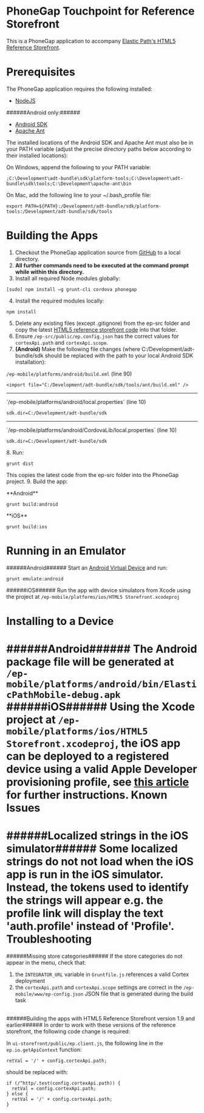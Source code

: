 PhoneGap Touchpoint for Reference Storefront
============
This is a PhoneGap application to accompany <a href="https://github.elasticpath.net/cortex/ui-storefront">Elastic Path's HTML5 Reference Storefront</a>.

Prerequisites
============
The PhoneGap application requires the following installed:

* <a href="http://nodejs.org/">NodeJS</a>

######Android only:######

* <a href="http://developer.android.com/sdk/index.html">Android SDK</a>
* <a href="http://ant.apache.org/">Apache Ant</a>
 
The installed locations of the Android SDK and Apache Ant must also be in your PATH variable (adjust the precise directory paths below according to their installed locations):

On Windows, append the following to your PATH variable:
```
;C:\Development\adt-bundle\sdk\platform-tools;C:\Development\adt-bundle\sdk\tools;C:\Development\apache-ant\bin
```
On Mac, add the following line to your ~/.bash_profile file:
```
export PATH=${PATH}:/Development/adt-bundle/sdk/platform-tools:/Development/adt-bundle/sdk/tools
```
Building the Apps
=============

1. Checkout the PhoneGap application source from <a href="https://github.elasticpath.net/cortex/phonegap-poc">GitHub</a> to a local directory.
2. **All further commands need to be executed at the command prompt while within this directory.**
3. Install all required Node modules globally:
<pre>
<code>[sudo] npm install –g grunt-cli cordova phonegap</code>
</pre>
4. Install the required modules locally:
<pre>
<code>npm install</code>
</pre>
5. Delete any existing files (except .gitignore) from the ep-src folder and copy the latest <a href="https://github.elasticpath.net/cortex/ui-storefront">HTML5 reference storefront code</a> into that folder.
6. Ensure `/ep-src/public/ep.config.json` has the correct values for `cortexApi.path` and `cortexApi.scope`.
7. **(Android)** Make the following file changes (where C:/Development/adt-bundle/sdk should be replaced with the path to your local Android SDK installation):
<p><code>/ep-mobile/platforms/android/build.xml</code> (line 90)</p>
<pre>
<code>&lt;import file="C:/Development/adt-bundle/sdk/tools/ant/build.xml" /&gt;</code>
</pre>
<hr/>
<p>`/ep-mobile/platforms/android/local.properties` (line 10)</p>
<pre>
<code>sdk.dir=C:/Development/adt-bundle/sdk</code>
</pre>
<hr/>
<p>`/ep-mobile/platforms/android/CordovaLib/local.properties` (line 10)</p>
<pre>
<code>sdk.dir=C:/Development/adt-bundle/sdk</code>
</pre>
8. Run: 
<pre>
<code>grunt dist</code>
</pre>
This copies the latest code from the ep-src folder into the PhoneGap project.
9. Build the app:
<p>**Android**</p>
<pre>
<code>grunt build:android</code>
</pre>
<p>**iOS**</p>
<pre>
<code>grunt build:ios</code>
</pre>

Running in an Emulator
=============
######Android######
Start an [Android Virtual Device](http://developer.android.com/tools/help/emulator.html) and run:

`grunt emulate:android`

######iOS######
Run the app with device simulators from Xcode using the project at `/ep-mobile/platforms/ios/HTML5 Storefront.xcodeproj`


Installing to a Device
=============
######Android######
The Android package file will be generated at `/ep-mobile/platforms/android/bin/ElasticPathMobile-debug.apk`
######iOS######
Using the Xcode project at `/ep-mobile/platforms/ios/HTML5 Storefront.xcodeproj`, the iOS app can be deployed to a registered device using a valid Apple Developer provisioning profile, see [this article](https://developer.apple.com/library/ios/documentation/IDEs/Conceptual/AppDistributionGuide/TestingYouriOSApp/TestingYouriOSApp.html) for further instructions.
Known Issues
=============
######Localized strings in the iOS simulator######
Some localized strings do not not load when the iOS app is run in the iOS simulator. Instead, the tokens used to identify the strings will appear e.g. the profile link will display the text 'auth.profile' instead of 'Profile'.
Troubleshooting
=============
######Missing store categories######
If the store categories do not appear in the menu, check that:

1. the `INTEGRATOR_URL` variable in `Gruntfile.js` references a valid Cortex deployment
2. the `cortexApi.path` and `cortexApi.scope` settings are correct in the `/ep-mobile/www/ep-config.json` JSON file that is generated during the build task

<br/>
######Building the apps with HTML5 Reference Storefront version 1.9 and earlier######
In order to work with these versions of the reference storefront, the following code change is required:

In `ui-storefront/public/ep.client.js`, the following line in the `ep.io.getApiContext` function:

<pre>
<code>retVal = '/' + config.cortexApi.path;</code>
</pre>

should be replaced with:

<pre>
<code>if (/^http/.test(config.cortexApi.path)) {
  retVal = config.cortexApi.path;
} else {
  retVal = '/' + config.cortexApi.path;
}</code>
</pre>
